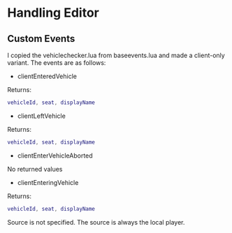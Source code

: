 # Handling Editor

## Custom Events

I copied the vehiclechecker.lua from baseevents.lua and made a client-only variant. The events are as follows:

* clientEnteredVehicle

Returns:
```lua
vehicleId, seat, displayName
```

* clientLeftVehicle

Returns:
```lua
vehicleId, seat, displayName
```

* clientEnterVehicleAborted

No returned values

* clientEnteringVehicle

Returns:
```lua
vehicleId, seat, displayName
```

Source is not specified. The source is always the local player.

